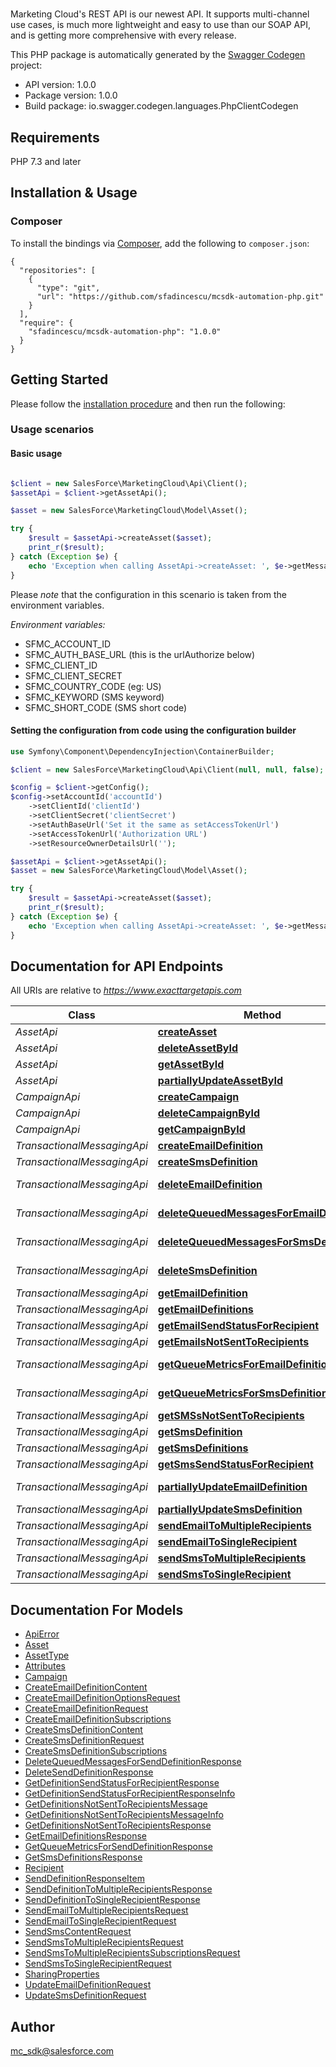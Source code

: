 # 
Marketing Cloud's REST API is our newest API. It supports multi-channel use cases, is much more lightweight and easy to use than our SOAP API, and is getting more comprehensive with every release.

This PHP package is automatically generated by the [Swagger Codegen](https://github.com/swagger-api/swagger-codegen) project:

- API version: 1.0.0
- Package version: 1.0.0
- Build package: io.swagger.codegen.languages.PhpClientCodegen

## Requirements

PHP 7.3 and later

## Installation & Usage

### Composer

To install the bindings via [Composer](http://getcomposer.org/), add the following to `composer.json`:

```
{
  "repositories": [
    {
      "type": "git",
      "url": "https://github.com/sfadincescu/mcsdk-automation-php.git"
    }
  ],
  "require": {
    "sfadincescu/mcsdk-automation-php": "1.0.0"
  }
}
```

## Getting Started

Please follow the [installation procedure](#installation--usage) and then run the following:

### Usage scenarios
#### Basic usage
```php

$client = new SalesForce\MarketingCloud\Api\Client();
$assetApi = $client->getAssetApi();

$asset = new SalesForce\MarketingCloud\Model\Asset();

try {
    $result = $assetApi->createAsset($asset);
    print_r($result);
} catch (Exception $e) {
    echo 'Exception when calling AssetApi->createAsset: ', $e->getMessage(), PHP_EOL;
}
```

Please *note* that the configuration in this scenario is taken from the environment variables.

*Environment variables:*
* SFMC_ACCOUNT_ID
* SFMC_AUTH_BASE_URL  (this is the urlAuthorize below)
* SFMC_CLIENT_ID
* SFMC_CLIENT_SECRET
* SFMC_COUNTRY_CODE   (eg: US)
* SFMC_KEYWORD        (SMS keyword)
* SFMC_SHORT_CODE     (SMS short code)

#### Setting the configuration from code using the configuration builder
```php
use Symfony\Component\DependencyInjection\ContainerBuilder;

$client = new SalesForce\MarketingCloud\Api\Client(null, null, false);

$config = $client->getConfig();
$config->setAccountId('accountId')
    ->setClientId('clientId')
    ->setClientSecret('clientSecret')
    ->setAuthBaseUrl('Set it the same as setAccessTokenUrl')
    ->setAccessTokenUrl('Authorization URL')
    ->setResourceOwnerDetailsUrl('');

$assetApi = $client->getAssetApi();
$asset = new SalesForce\MarketingCloud\Model\Asset();

try {
    $result = $assetApi->createAsset($asset);
    print_r($result);
} catch (Exception $e) {
    echo 'Exception when calling AssetApi->createAsset: ', $e->getMessage(), PHP_EOL;
}
```

## Documentation for API Endpoints

All URIs are relative to *https://www.exacttargetapis.com*

Class | Method | HTTP request | Description
------------ | ------------- | ------------- | -------------
*AssetApi* | [**createAsset**](docs/Api/AssetApi.md#createasset) | **POST** /asset/v1/content/assets | createAsset
*AssetApi* | [**deleteAssetById**](docs/Api/AssetApi.md#deleteassetbyid) | **DELETE** /asset/v1/content/assets/{id} | deleteAssetById
*AssetApi* | [**getAssetById**](docs/Api/AssetApi.md#getassetbyid) | **GET** /asset/v1/content/assets/{id} | getAssetById
*AssetApi* | [**partiallyUpdateAssetById**](docs/Api/AssetApi.md#partiallyupdateassetbyid) | **PATCH** /asset/v1/content/assets/{id} | partiallyUpdateAssetById
*CampaignApi* | [**createCampaign**](docs/Api/CampaignApi.md#createcampaign) | **POST** /hub/v1/campaigns | createCampaign
*CampaignApi* | [**deleteCampaignById**](docs/Api/CampaignApi.md#deletecampaignbyid) | **DELETE** /hub/v1/campaigns/{id} | deleteCampaignById
*CampaignApi* | [**getCampaignById**](docs/Api/CampaignApi.md#getcampaignbyid) | **GET** /hub/v1/campaigns/{id} | getCampaignById
*TransactionalMessagingApi* | [**createEmailDefinition**](docs/Api/TransactionalMessagingApi.md#createemaildefinition) | **POST** /messaging/v1/email/definitions/ | createEmailDefinition
*TransactionalMessagingApi* | [**createSmsDefinition**](docs/Api/TransactionalMessagingApi.md#createsmsdefinition) | **POST** /messaging/v1/sms/definitions | createSmsDefinition
*TransactionalMessagingApi* | [**deleteEmailDefinition**](docs/Api/TransactionalMessagingApi.md#deleteemaildefinition) | **DELETE** /messaging/v1/email/definitions/{definitionKey} | deleteEmailDefinition
*TransactionalMessagingApi* | [**deleteQueuedMessagesForEmailDefinition**](docs/Api/TransactionalMessagingApi.md#deletequeuedmessagesforemaildefinition) | **DELETE** /messaging/v1/email/definitions/{definitionKey}/queue | deleteQueuedMessagesForEmailDefinition
*TransactionalMessagingApi* | [**deleteQueuedMessagesForSmsDefinition**](docs/Api/TransactionalMessagingApi.md#deletequeuedmessagesforsmsdefinition) | **DELETE** /messaging/v1/sms/definitions/{definitionKey}/queue | deleteQueuedMessagesForSmsDefinition
*TransactionalMessagingApi* | [**deleteSmsDefinition**](docs/Api/TransactionalMessagingApi.md#deletesmsdefinition) | **DELETE** /messaging/v1/sms/definitions/{definitionKey} | deleteSmsDefinition
*TransactionalMessagingApi* | [**getEmailDefinition**](docs/Api/TransactionalMessagingApi.md#getemaildefinition) | **GET** /messaging/v1/email/definitions/{definitionKey} | getEmailDefinition
*TransactionalMessagingApi* | [**getEmailDefinitions**](docs/Api/TransactionalMessagingApi.md#getemaildefinitions) | **GET** /messaging/v1/email/definitions/ | getEmailDefinitions
*TransactionalMessagingApi* | [**getEmailSendStatusForRecipient**](docs/Api/TransactionalMessagingApi.md#getemailsendstatusforrecipient) | **GET** /messaging/v1/email/messages/{messageKey} | getEmailSendStatusForRecipient
*TransactionalMessagingApi* | [**getEmailsNotSentToRecipients**](docs/Api/TransactionalMessagingApi.md#getemailsnotsenttorecipients) | **GET** /messaging/v1/email/messages/ | getEmailsNotSentToRecipients
*TransactionalMessagingApi* | [**getQueueMetricsForEmailDefinition**](docs/Api/TransactionalMessagingApi.md#getqueuemetricsforemaildefinition) | **GET** /messaging/v1/email/definitions/{definitionKey}/queue | getQueueMetricsForEmailDefinition
*TransactionalMessagingApi* | [**getQueueMetricsForSmsDefinition**](docs/Api/TransactionalMessagingApi.md#getqueuemetricsforsmsdefinition) | **GET** /messaging/v1/sms/definitions/{definitionKey}/queue | getQueueMetricsForSmsDefinition
*TransactionalMessagingApi* | [**getSMSsNotSentToRecipients**](docs/Api/TransactionalMessagingApi.md#getsmssnotsenttorecipients) | **GET** /messaging/v1/sms/messages/ | getSMSsNotSentToRecipients
*TransactionalMessagingApi* | [**getSmsDefinition**](docs/Api/TransactionalMessagingApi.md#getsmsdefinition) | **GET** /messaging/v1/sms/definitions/{definitionKey} | getSmsDefinition
*TransactionalMessagingApi* | [**getSmsDefinitions**](docs/Api/TransactionalMessagingApi.md#getsmsdefinitions) | **GET** /messaging/v1/sms/definitions | getSmsDefinitions
*TransactionalMessagingApi* | [**getSmsSendStatusForRecipient**](docs/Api/TransactionalMessagingApi.md#getsmssendstatusforrecipient) | **GET** /messaging/v1/sms/messages/{messageKey} | getSmsSendStatusForRecipient
*TransactionalMessagingApi* | [**partiallyUpdateEmailDefinition**](docs/Api/TransactionalMessagingApi.md#partiallyupdateemaildefinition) | **PATCH** /messaging/v1/email/definitions/{definitionKey} | partiallyUpdateEmailDefinition
*TransactionalMessagingApi* | [**partiallyUpdateSmsDefinition**](docs/Api/TransactionalMessagingApi.md#partiallyupdatesmsdefinition) | **PATCH** /messaging/v1/sms/definitions/{definitionKey} | partiallyUpdateSmsDefinition
*TransactionalMessagingApi* | [**sendEmailToMultipleRecipients**](docs/Api/TransactionalMessagingApi.md#sendemailtomultiplerecipients) | **POST** /messaging/v1/email/messages/ | sendEmailToMultipleRecipients
*TransactionalMessagingApi* | [**sendEmailToSingleRecipient**](docs/Api/TransactionalMessagingApi.md#sendemailtosinglerecipient) | **POST** /messaging/v1/email/messages/{messageKey} | sendEmailToSingleRecipient
*TransactionalMessagingApi* | [**sendSmsToMultipleRecipients**](docs/Api/TransactionalMessagingApi.md#sendsmstomultiplerecipients) | **POST** /messaging/v1/sms/messages/ | sendSmsToMultipleRecipients
*TransactionalMessagingApi* | [**sendSmsToSingleRecipient**](docs/Api/TransactionalMessagingApi.md#sendsmstosinglerecipient) | **POST** /messaging/v1/sms/messages/{messageKey} | sendSmsToSingleRecipient


## Documentation For Models

 - [ApiError](docs/Model/ApiError.md)
 - [Asset](docs/Model/Asset.md)
 - [AssetType](docs/Model/AssetType.md)
 - [Attributes](docs/Model/Attributes.md)
 - [Campaign](docs/Model/Campaign.md)
 - [CreateEmailDefinitionContent](docs/Model/CreateEmailDefinitionContent.md)
 - [CreateEmailDefinitionOptionsRequest](docs/Model/CreateEmailDefinitionOptionsRequest.md)
 - [CreateEmailDefinitionRequest](docs/Model/CreateEmailDefinitionRequest.md)
 - [CreateEmailDefinitionSubscriptions](docs/Model/CreateEmailDefinitionSubscriptions.md)
 - [CreateSmsDefinitionContent](docs/Model/CreateSmsDefinitionContent.md)
 - [CreateSmsDefinitionRequest](docs/Model/CreateSmsDefinitionRequest.md)
 - [CreateSmsDefinitionSubscriptions](docs/Model/CreateSmsDefinitionSubscriptions.md)
 - [DeleteQueuedMessagesForSendDefinitionResponse](docs/Model/DeleteQueuedMessagesForSendDefinitionResponse.md)
 - [DeleteSendDefinitionResponse](docs/Model/DeleteSendDefinitionResponse.md)
 - [GetDefinitionSendStatusForRecipientResponse](docs/Model/GetDefinitionSendStatusForRecipientResponse.md)
 - [GetDefinitionSendStatusForRecipientResponseInfo](docs/Model/GetDefinitionSendStatusForRecipientResponseInfo.md)
 - [GetDefinitionsNotSentToRecipientsMessage](docs/Model/GetDefinitionsNotSentToRecipientsMessage.md)
 - [GetDefinitionsNotSentToRecipientsMessageInfo](docs/Model/GetDefinitionsNotSentToRecipientsMessageInfo.md)
 - [GetDefinitionsNotSentToRecipientsResponse](docs/Model/GetDefinitionsNotSentToRecipientsResponse.md)
 - [GetEmailDefinitionsResponse](docs/Model/GetEmailDefinitionsResponse.md)
 - [GetQueueMetricsForSendDefinitionResponse](docs/Model/GetQueueMetricsForSendDefinitionResponse.md)
 - [GetSmsDefinitionsResponse](docs/Model/GetSmsDefinitionsResponse.md)
 - [Recipient](docs/Model/Recipient.md)
 - [SendDefinitionResponseItem](docs/Model/SendDefinitionResponseItem.md)
 - [SendDefinitionToMultipleRecipientsResponse](docs/Model/SendDefinitionToMultipleRecipientsResponse.md)
 - [SendDefinitionToSingleRecipientResponse](docs/Model/SendDefinitionToSingleRecipientResponse.md)
 - [SendEmailToMultipleRecipientsRequest](docs/Model/SendEmailToMultipleRecipientsRequest.md)
 - [SendEmailToSingleRecipientRequest](docs/Model/SendEmailToSingleRecipientRequest.md)
 - [SendSmsContentRequest](docs/Model/SendSmsContentRequest.md)
 - [SendSmsToMultipleRecipientsRequest](docs/Model/SendSmsToMultipleRecipientsRequest.md)
 - [SendSmsToMultipleRecipientsSubscriptionsRequest](docs/Model/SendSmsToMultipleRecipientsSubscriptionsRequest.md)
 - [SendSmsToSingleRecipientRequest](docs/Model/SendSmsToSingleRecipientRequest.md)
 - [SharingProperties](docs/Model/SharingProperties.md)
 - [UpdateEmailDefinitionRequest](docs/Model/UpdateEmailDefinitionRequest.md)
 - [UpdateSmsDefinitionRequest](docs/Model/UpdateSmsDefinitionRequest.md)


## Author

mc_sdk@salesforce.com

